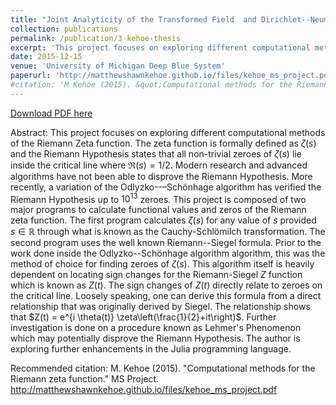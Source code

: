 ```yaml
---
title: "Joint Analyticity of the Transformed Field  and Dirichlet--Neumann Operator in Periodic Media"
collection: publications
permalink: /publication/3-kehoe-thesis
excerpt: 'This project focuses on exploring different computational methods of the Riemann Zeta function. The zeta function is formally defined as $\zeta(s)$ and the Riemann Hypothesis states that all non-trivial zeroes of $\zeta(s)$ lie inside the critical line where $\Re(s) = 1/2$. Modern research and advanced algorithms have not been able to disprove the Riemann Hypothesis. More recently, a variation of the Odlyzko--–Schönhage algorithm has verified the Riemann Hypothesis up to $10^{13}$ zeroes. This project is composed of two major programs to calculate functional values and zeros of the Riemann zeta function. The first program calculates $\zeta(s)$ for any value of $s$ provided $s\in\mathbb{R}$ through what is known as the Cauchy-Schlömilch transformation. The second program uses the well known Riemann--Siegel formula. Prior to the work done inside the Odlyzko--Schönhage algorithm algorithm, this was the method of choice for finding zeroes of $\zeta(s)$. This algorithm itself is heavily dependent on locating sign changes for the Riemann-Siegel $Z$ function which is known as $Z(t)$. The sign changes of $Z(t)$ directly relate to zeroes on the critical line. Loosely speaking, one can derive this formula from a direct relationship that was originally derived by Siegel. The relationship shows that $Z(t) = e^{i \theta(t)} \zeta\left(\frac{1}{2}+it\right)$. Further investigation is done on a procedure known as Lehmer's Phenomenon which may potentially disprove the Riemann Hypothesis. The author is exploring further enhancements in the Julia programming language.'
date: 2015-12-15
venue: 'University of Michigan Deep Blue System'
paperurl: 'http://matthewshawnkehoe.github.io/files/kehoe_ms_project.pdf'
#citation: 'M Kehoe (2015). &quot;Computational methods for the Riemann zeta function.&quot; <i>MS Project</i>.'
---
```


[Download PDF here](http://matthewshawnkehoe.github.io/files/kehoe_ms_project.pdf)

Abstract: This project focuses on exploring different computational methods of the Riemann Zeta function. The zeta function is formally defined as $\zeta(s)$ and the Riemann Hypothesis states that all non-trivial zeroes of $\zeta(s)$ lie inside the critical line where $\Re(s) = 1/2$. Modern research and advanced algorithms have not been able to disprove the Riemann Hypothesis. More recently, a variation of the Odlyzko--–Schönhage algorithm has verified the Riemann Hypothesis up to $10^{13}$ zeroes. This project is composed of two major programs to calculate functional values and zeros of the Riemann zeta function. The first program calculates $\zeta(s)$ for any value of $s$ provided $s\in\mathbb{R}$ through what is known as the Cauchy-Schlömilch transformation. The second program uses the well known Riemann--Siegel formula. Prior to the work done inside the Odlyzko--Schönhage algorithm algorithm, this was the method of choice for finding zeroes of $\zeta(s)$. This algorithm itself is heavily dependent on locating sign changes for the Riemann-Siegel $Z$ function which is known as $Z(t)$. The sign changes of $Z(t)$ directly relate to zeroes on the critical line. Loosely speaking, one can derive this formula from a direct relationship that was originally derived by Siegel. The relationship shows that $Z(t) = e^{i \theta(t)} \zeta\left(\frac{1}{2}+it\right)$. Further investigation is done on a procedure known as Lehmer's Phenomenon which may potentially disprove the Riemann Hypothesis. The author is exploring further enhancements in the Julia programming language.

Recommended citation: M. Kehoe (2015). "Computational methods for the Riemann zeta function." MS Project. http://matthewshawnkehoe.github.io/files/kehoe_ms_project.pdf

